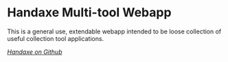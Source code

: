 # Handaxe Multi-tool Webapp

This is a general use, extendable webapp intended to be loose collection of useful collection tool applications.

[*Handaxe on Github*](https://github.com/pentheus/handaxe)
